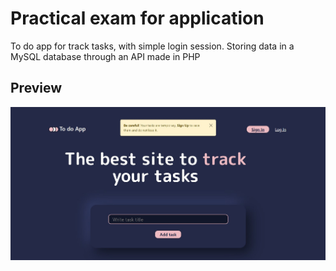 # Practical exam for application

To do app for track tasks, with simple login session.
Storing data in a MySQL database through an API made in PHP

## Preview
![image](/frontend/assets/preview.jpg)

